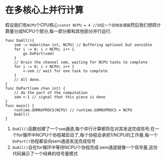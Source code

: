 # 在多核心上并行计算
假设我们有`NCPU`个CPU核心:`const NCPU = 4 //对应一个四核处理器`然后我们想把计算量分成NCPU个部分,每一部分都和其他部分并行运行.

```
func DoAll(){
    sem := make(chan int, NCPU) // Buffering optional but sensible
    for i := 0; i < NCPU; i++ {
        go DoPart(sem)
    }
    // Drain the channel sem, waiting for NCPU tasks to complete
    for i := 0; i < NCPU; i++ {
        <-sem // wait for one task to complete
    }
    // All done.
}
func DoPart(sem chan int) {
    // do the part of the computation
    sem <-1 // signal that this piece is done
}
func main() {
    runtime.GOMAXPROCS(NCPU) // runtime.GOMAXPROCS = NCPU
    DoAll()
}
```

1. `DoAll()`函数创建了一个`sem`通道,每个并行计算都将在对其发送完成信号;在一个for循环中NCPU个协程被启动了,每个协程会承担1/NCPU的工作量,每一个`DoPart()`协程都会向sem通道发送完成信号
2. `DoAll()`会在for循环中等待NCPU个协程完成:sem通道就像一个信号量,这份代码展示了一个经典的信号量模式